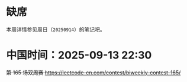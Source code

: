 
# 缺席

本周详情参见周日（`20250914`）的笔记吧。

# 中国时间：2025-09-13 22:30

~~第 165 场双周赛 https://leetcode-cn.com/contest/biweekly-contest-165/~~
